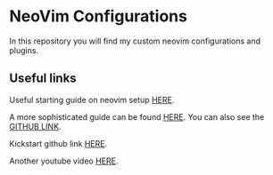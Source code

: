 # NeoVim Configurations

In this repository you will find my custom neovim configurations and plugins.

## Useful links

Useful starting guide on neovim setup [HERE](https://www.youtube.com/watch?v=zHTeCSVAFNY&t=120s).

A more sophisticated guide can be found [HERE](https://www.youtube.com/watch?v=KYDG3AHgYEs).
You can also see the [GITHUB LINK](https://github.com/hendrikmi/neovim-kickstart-config/tree/main).

Kickstart github link [HERE](https://github.com/nvim-lua/kickstart.nvim/blob/master/init.lua).

Another youtube video [HERE](https://www.youtube.com/watch?v=G7-qUMKSH_Y).

